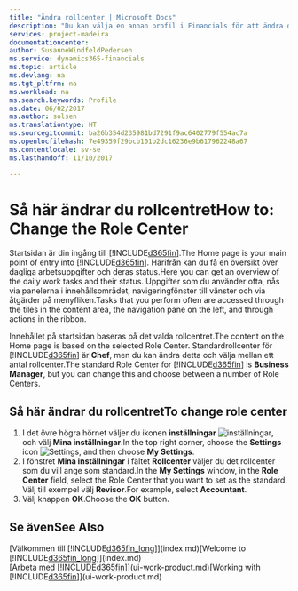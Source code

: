 ```yaml
---
title: "Ändra rollcenter | Microsoft Docs"
description: "Du kan välja en annan profil i Financials för att ändra det som visas på startsidan."
services: project-madeira
documentationcenter: 
author: SusanneWindfeldPedersen
ms.service: dynamics365-financials
ms.topic: article
ms.devlang: na
ms.tgt_pltfrm: na
ms.workload: na
ms.search.keywords: Profile
ms.date: 06/02/2017
ms.author: solsen
ms.translationtype: HT
ms.sourcegitcommit: ba26b354d235981bd7291f9ac6402779f554ac7a
ms.openlocfilehash: 7e49359f29bcb101b2dc16236e9b617962248a67
ms.contentlocale: sv-se
ms.lasthandoff: 11/10/2017

---
```

# <a name="how-to-change-the-role-center"></a><span data-ttu-id="2b44b-103">Så här ändrar du rollcentret</span><span class="sxs-lookup"><span data-stu-id="2b44b-103">How to: Change the Role Center</span></span>
<span data-ttu-id="2b44b-104">Startsidan är din ingång till [!INCLUDE[d365fin](includes/d365fin_md.md)].</span><span class="sxs-lookup"><span data-stu-id="2b44b-104">The Home page is your main point of entry into [!INCLUDE[d365fin](includes/d365fin_md.md)].</span></span> <span data-ttu-id="2b44b-105">Härifrån kan du få en översikt över dagliga arbetsuppgifter och deras status.</span><span class="sxs-lookup"><span data-stu-id="2b44b-105">Here you can get an overview of the daily work tasks and their status.</span></span> <span data-ttu-id="2b44b-106">Uppgifter som du använder ofta, nås via panelerna i innehållsområdet, navigeringfönster till vänster och via åtgärder på menyfliken.</span><span class="sxs-lookup"><span data-stu-id="2b44b-106">Tasks that you perform often are accessed through the tiles in the content area, the navigation pane on the left, and through actions in the ribbon.</span></span>

<span data-ttu-id="2b44b-107">Innehållet på startsidan baseras på det valda rollcentret.</span><span class="sxs-lookup"><span data-stu-id="2b44b-107">The content on the Home page is based on the selected Role Center.</span></span> <span data-ttu-id="2b44b-108">Standardrollcenter för [!INCLUDE[d365fin](includes/d365fin_md.md)] är **Chef**, men du kan ändra detta och välja mellan ett antal rollcenter.</span><span class="sxs-lookup"><span data-stu-id="2b44b-108">The standard Role Center for [!INCLUDE[d365fin](includes/d365fin_md.md)] is **Business Manager**, but you can change this and choose between a number of Role Centers.</span></span>

## <a name="to-change-role-center"></a><span data-ttu-id="2b44b-109">Så här ändrar du rollcentret</span><span class="sxs-lookup"><span data-stu-id="2b44b-109">To change role center</span></span>
1. <span data-ttu-id="2b44b-110">I det övre högra hörnet väljer du ikonen **inställningar** ![inställningar](media/ui-experience/settings_icon_small.png "ikonen för inställningar för rollcenter"), och välj **Mina inställningar**.</span><span class="sxs-lookup"><span data-stu-id="2b44b-110">In the top right corner, choose the **Settings** icon ![Settings](media/ui-experience/settings_icon_small.png "Settings icon for role center"), and then choose **My Settings**.</span></span>
2. <span data-ttu-id="2b44b-111">I fönstret **Mina inställningar** i fältet **Rollcenter** väljer du det rollcenter som du vill ange som standard.</span><span class="sxs-lookup"><span data-stu-id="2b44b-111">In the **My Settings** window, in the **Role Center** field, select the Role Center that you want to set as the standard.</span></span> <span data-ttu-id="2b44b-112">Välj till exempel välj **Revisor**.</span><span class="sxs-lookup"><span data-stu-id="2b44b-112">For example, select **Accountant**.</span></span>
3. <span data-ttu-id="2b44b-113">Välj knappen **OK**.</span><span class="sxs-lookup"><span data-stu-id="2b44b-113">Choose the **OK** button.</span></span>

## <a name="see-also"></a><span data-ttu-id="2b44b-114">Se även</span><span class="sxs-lookup"><span data-stu-id="2b44b-114">See Also</span></span>
<span data-ttu-id="2b44b-115">[Välkommen till [!INCLUDE[d365fin_long](includes/d365fin_long_md.md)]](index.md)</span><span class="sxs-lookup"><span data-stu-id="2b44b-115">[Welcome to [!INCLUDE[d365fin_long](includes/d365fin_long_md.md)]](index.md)</span></span>  
<span data-ttu-id="2b44b-116">[Arbeta med [!INCLUDE[d365fin](includes/d365fin_md.md)]](ui-work-product.md)</span><span class="sxs-lookup"><span data-stu-id="2b44b-116">[Working with [!INCLUDE[d365fin](includes/d365fin_md.md)]](ui-work-product.md)</span></span>  

